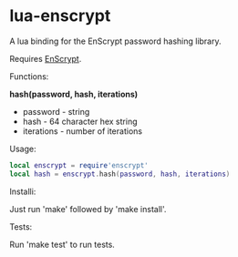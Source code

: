 # lua-enscrypt

A lua binding for the EnScrypt password hashing library.

Requires [EnScrypt](https://github.com/Novators/EnScrypt).

Functions:

**hash(password, hash, iterations)**

- password - string
- hash - 64 character hex string
- iterations - number of iterations

Usage:

```lua
local enscrypt = require'enscrypt'
local hash = enscrypt.hash(password, hash, iterations)
```

Installi:

Just run 'make' followed by 'make install'.

Tests:

Run 'make test' to run tests.
